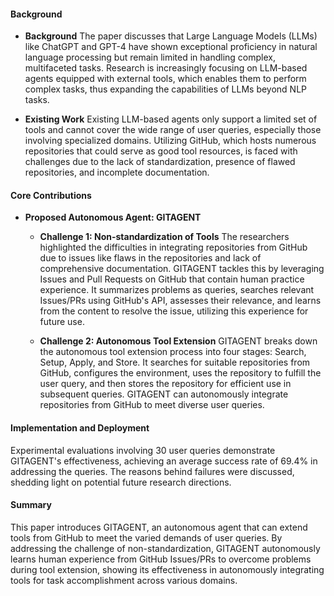#### Background
- **Background**
The paper discusses that Large Language Models (LLMs) like ChatGPT and GPT-4 have shown exceptional proficiency in natural language processing but remain limited in handling complex, multifaceted tasks. Research is increasingly focusing on LLM-based agents equipped with external tools, which enables them to perform complex tasks, thus expanding the capabilities of LLMs beyond NLP tasks.

- **Existing Work**
Existing LLM-based agents only support a limited set of tools and cannot cover the wide range of user queries, especially those involving specialized domains. Utilizing GitHub, which hosts numerous repositories that could serve as good tool resources, is faced with challenges due to the lack of standardization, presence of flawed repositories, and incomplete documentation.

#### Core Contributions
  - **Proposed Autonomous Agent: GITAGENT**
    - **Challenge 1: Non-standardization of Tools**
      The researchers highlighted the difficulties in integrating repositories from GitHub due to issues like flaws in the repositories and lack of comprehensive documentation. GITAGENT tackles this by leveraging Issues and Pull Requests on GitHub that contain human practice experience. It summarizes problems as queries, searches relevant Issues/PRs using GitHub's API, assesses their relevance, and learns from the content to resolve the issue, utilizing this experience for future use.

    - **Challenge 2: Autonomous Tool Extension**
      GITAGENT breaks down the autonomous tool extension process into four stages: Search, Setup, Apply, and Store. It searches for suitable repositories from GitHub, configures the environment, uses the repository to fulfill the user query, and then stores the repository for efficient use in subsequent queries. GITAGENT can autonomously integrate repositories from GitHub to meet diverse user queries.

#### Implementation and Deployment
Experimental evaluations involving 30 user queries demonstrate GITAGENT's effectiveness, achieving an average success rate of 69.4% in addressing the queries. The reasons behind failures were discussed, shedding light on potential future research directions.

#### Summary
This paper introduces GITAGENT, an autonomous agent that can extend tools from GitHub to meet the varied demands of user queries. By addressing the challenge of non-standardization, GITAGENT autonomously learns human experience from GitHub Issues/PRs to overcome problems during tool extension, showing its effectiveness in autonomously integrating tools for task accomplishment across various domains.